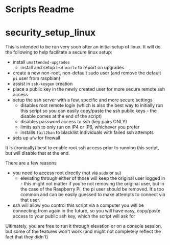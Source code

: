 # Scripts Readme

# security_setup_linux

This is intended to be run very soon after an initial setup of linux. It will do the following to help facilitate a secure linux setup:
* install `unattended-upgrades`
	* install and setup `bsd-mailx` to report on upgrades
* create a new non-root, non-default sudo user (and remove the default `pi` user from raspbian)
* assist in `ssh-keygen` creation
* place a public key in the newly created user for more secure remote ssh access
* setup the ssh server with a few, specific and more secure settings
	* disables root remote login (which is also the best way to initially run this script so you can easily copy/paste the ssh public keys - the disable comes at the end of the script)
	* disables password access to ssh (key pairs ONLY)
	* limits ssh to only run on IP4 or IP6, whichever you prefer
	* installs `fail2ban` to blacklist individuals with failed ssh attempts
* sets up `ufw` for firewall

It is (ironically) best to enable root ssh access prior to running this script, but will disable that at the end.

There are a few reasons
* you need to access root directly (not via `sudo` or `su`)
	* elevating through either of those will keep the original user logged in - this might not matter if you're not removing the original user, but in the case of the Raspberry Pi, the pi user should be removed. It's too common and can be easily guessed to make attempts to connect via that user.
* ssh will allow you control this script via a computer you will be connecting from again in the future, so you will have easy, copy/paste access to your public ssh key, which the script will ask for

Ultimately, you are free to run it through elevation or on a console session, but some of the features won't work (and might not completely reflect the fact that they didn't)
